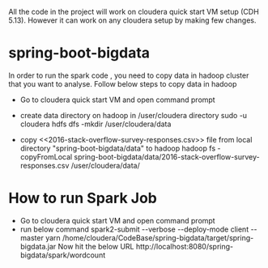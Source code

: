 All the code in the project will work on cloudera quick start VM setup (CDH 5.13). However it can work on any cloudera setup by making few changes.

# spring-boot-bigdata
In order to run the spark code , you need to copy data in hadoop cluster that you want to analyse.
Follow below steps to copy data in hadoop

* Go to cloudera quick start VM and open command prompt
* create data directory on hadoop in /user/cloudera directory
sudo -u cloudera hdfs dfs -mkdir /user/cloudera/data

* copy <<2016-stack-overflow-survey-responses.csv>> file from local directory "spring-boot-bigdata/data" to hadoop
hadoop fs -copyFromLocal spring-boot-bigdata/data/2016-stack-overflow-survey-responses.csv /user/cloudera/data/

# How to run Spark Job
* Go to cloudera quick start VM and open command prompt
* run below command 
spark2-submit --verbose --deploy-mode client --master yarn /home/cloudera/CodeBase/spring-bigdata/target/spring-bigdata.jar
Now hit the below URL
http://localhost:8080/spring-bigdata/spark/wordcount
